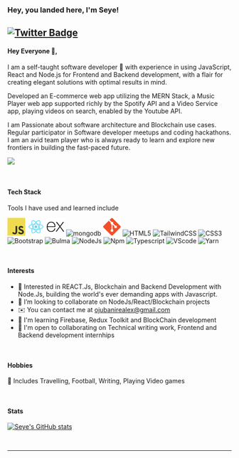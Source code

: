 ### Hey, you landed here, I'm Seye!
[![Twitter Badge](https://img.shields.io/badge/-Twitter-00acee?style=flat-square&logo=Twitter&logoColor=white)](https://twitter.com/aexiedaCoulter)
---

#### Hey Everyone 👋,

I am a self-taught software developer 🚀 with experience in using JavaScript, React and Node.js for Frontend and Backend development, with a flair for creating elegant solutions with optimal results in mind.

Developed an E-commerce web app utilizing the MERN Stack, a Music Player web app supported richly by the Spotify API and a Video Service app, playing videos on search, enabled by the Youtube API.

I am Passionate about software architecture and Blockchain use cases. Regular participator in Software developer meetups and coding hackathons. 
I am an avid team player who is always ready to learn and explore new frontiers in building the fast-paced future.

<a href="https://www.twitter.com/aexidaCoulter" target="_blank" rel="noreferrer"><img src="https://img.shields.io/twitter/follow/aexiedaCoulter?logo=twitter&style=for-the-badge&color=14b8a6&labelColor=1c1917"/></a>

<br />

#### Tech Stack

Tools I have used and learned include
<p>
<img height="40" src="https://raw.githubusercontent.com/github/explore/80688e429a7d4ef2fca1e82350fe8e3517d3494d/topics/javascript/javascript.png" alt="javascript">
<img height="40" src="https://raw.githubusercontent.com/github/explore/80688e429a7d4ef2fca1e82350fe8e3517d3494d/topics/react/react.png" alt="react">
<img height="40" src="https://raw.githubusercontent.com/devicons/devicon/master/icons/express/express-original.svg" alt="expressjs">
<img height="40" src="https://encrypted-tbn0.gstatic.com/images?q=tbn%3AANd9GcSTTzPAw-55ssm1Im594xYZ9eRQu2JylrkYLg&usqp=CAU" alt="mongodb">
<img height="40" src="https://raw.githubusercontent.com/devicons/devicon/master/icons/git/git-original.svg" alt="git">
<img src="https://raw.githubusercontent.com/danielcranney/readme-generator/main/public/icons/skills/html5-colored.svg" width="36" height="36" alt="HTML5" />
<img src="https://raw.githubusercontent.com/danielcranney/readme-generator/main/public/icons/skills/tailwindcss-colored.svg" width="36" height="36" alt="TailwindCSS" />
<img src="https://raw.githubusercontent.com/danielcranney/readme-generator/main/public/icons/skills/css3-colored.svg" width="36" height="36" alt="CSS3" />
<img src="https://raw.githubusercontent.com/danielcranney/readme-generator/main/public/icons/skills/bootstrap-colored.svg" width="36" height="36" alt="Bootstrap" />
<img src="https://cdn.jsdelivr.net/gh/devicons/devicon/icons/bulma/bulma-plain.svg" width="36" height="36" alt="Bulma" />
<img src="https://cdn.jsdelivr.net/gh/devicons/devicon/icons/nodejs/nodejs-original-wordmark.svg" width="36" height="36" alt="NodeJs"/>
<img src="https://cdn.jsdelivr.net/gh/devicons/devicon/icons/npm/npm-original-wordmark.svg" width="36" height="36" alt="Npm"/>
<img src="https://cdn.jsdelivr.net/gh/devicons/devicon/icons/typescript/typescript-original.svg" width="36" height="36" alt="Typescript"/>
<img src="https://cdn.jsdelivr.net/gh/devicons/devicon/icons/vscode/vscode-original.svg" width="36" height="36" alt="VScode"/>
<img src="https://cdn.jsdelivr.net/gh/devicons/devicon/icons/yarn/yarn-original-wordmark.svg" width="36" height="36" alt="Yarn"/>        
<p/>

<br />

#### Interests

- 👀 Interested in REACT.Js, Blockchain and Backend Development with Node.Js, building the world's ever demanding apps with Javascript.
- 💞️ I’m looking to collaborate on NodeJs/React/Blockchain projects
- ✉️  You can contact me at ojubanirealex@gmail.com
- 🧠  I'm learning Firebase, Redux Toolkit and BlockChain development
- 🤝  I'm open to collaborating on Technical writing work, Frontend and Backend development internhips

<br />

#### Hobbies

🚀 Includes Travelling, Football, Writing, Playing Video games

<br />

#### Stats

<!-- <div width="100%" align="center">
  <a href="https://github.com/SeyeAlexander/Musica" align="left"><img align="left" width="45%" src="https://github-readme-stats.vercel.app/api/pin/?username=SeyeAlexander&repo=Musica&title_color=14b8a6&text_color=ffffff&icon_color=14b8a6&bg_color=1c1917&hide_border=true&locale=en" /></a>
  
  <a href="https://github.com/SeyeAlexander/Chakra-video" align="right"><img align="right" width="45%" src="https://github-readme-stats.vercel.app/api/pin/?username=SeyeAlexander&repo=Chakra-video&title_color=14b8a6&text_color=ffffff&icon_color=14b8a6&bg_color=1c1917&hide_border=true&locale=en" /></a>
</div>

<br /> -->

[![Seye's GitHub stats](https://github-readme-stats.vercel.app/api?username=SeyeAlexander&show_icons=true&theme=dracula)](https://github.com/SeyeAlexander/github-readme-stats)

<br />

---
<!---
SeyeAlexander/SeyeAlexander is a ✨ special ✨ repository because its `README.md` (this file) appears on your GitHub profile.
You can click the Preview link to take a look at your changes.
--->
